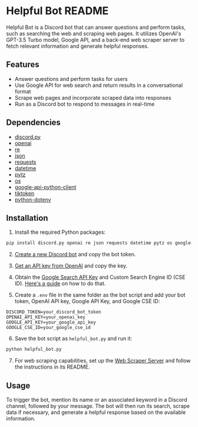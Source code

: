 # Helpful Bot README

Helpful Bot is a Discord bot that can answer questions and perform tasks, such as searching the web and scraping web pages. It utilizes OpenAI's GPT-3.5 Turbo model, Google API, and a back-end web scraper server to fetch relevant information and generate helpful responses.

## Features

- Answer questions and perform tasks for users
- Use Google API for web search and return results in a conversational format
- Scrape web pages and incorporate scraped data into responses
- Run as a Discord bot to respond to messages in real-time

## Dependencies

- [discord.py](https://pypi.org/project/discord.py/)
- [openai](https://pypi.org/project/openai/)
- [re](https://docs.python.org/3/library/re.html)
- [json](https://docs.python.org/3/library/json.html)
- [requests](https://docs.python.org/3/library/urllib.request.html)
- [datetime](https://docs.python.org/3/library/datetime.html)
- [pytz](https://pypi.org/project/pytz/)
- [os](https://docs.python.org/3/library/os.html)
- [google-api-python-client](https://pypi.org/project/google-api-python-client/)
- [tiktoken](https://pypi.org/project/tiktoken/)
- [python-dotenv](https://pypi.org/project/python-dotenv/)

## Installation

1. Install the required Python packages:

```bash
pip install discord.py openai re json requests datetime pytz os google-api-python-client tiktoken python-dotenv
```

2. [Create a new Discord bot](https://discordpy.readthedocs.io/en/latest/discord.html) and copy the bot token.

3. [Get an API key from OpenAI](https://beta.openai.com/signup/) and copy the key.

4. Obtain the [Google Search API Key](https://console.developers.google.com/apis) and Custom Search Engine ID (CSE ID). [Here's a guide](https://developers.google.com/custom-search/v1/introduction) on how to do that.

5. Create a `.env` file in the same folder as the bot script and add your bot token, OpenAI API key, Google API Key, and Google CSE ID:

```
DISCORD_TOKEN=your_discord_bot_token
OPENAI_API_KEY=your_openai_key
GOOGLE_API_KEY=your_google_api_key
GOOGLE_CSE_ID=your_google_cse_id
```

6. Save the bot script as `helpful_bot.py` and run it:

```python
python helpful_bot.py
```

7. For web scraping capabilities, set up the [Web Scraper Server](https://github.com/XenioxYT/web-scraper-nodejs) and follow the instructions in its README.

## Usage

To trigger the bot, mention its name or an associated keyword in a Discord channel, followed by your message. The bot will then run its search, scrape data if necessary, and generate a helpful response based on the available information.
